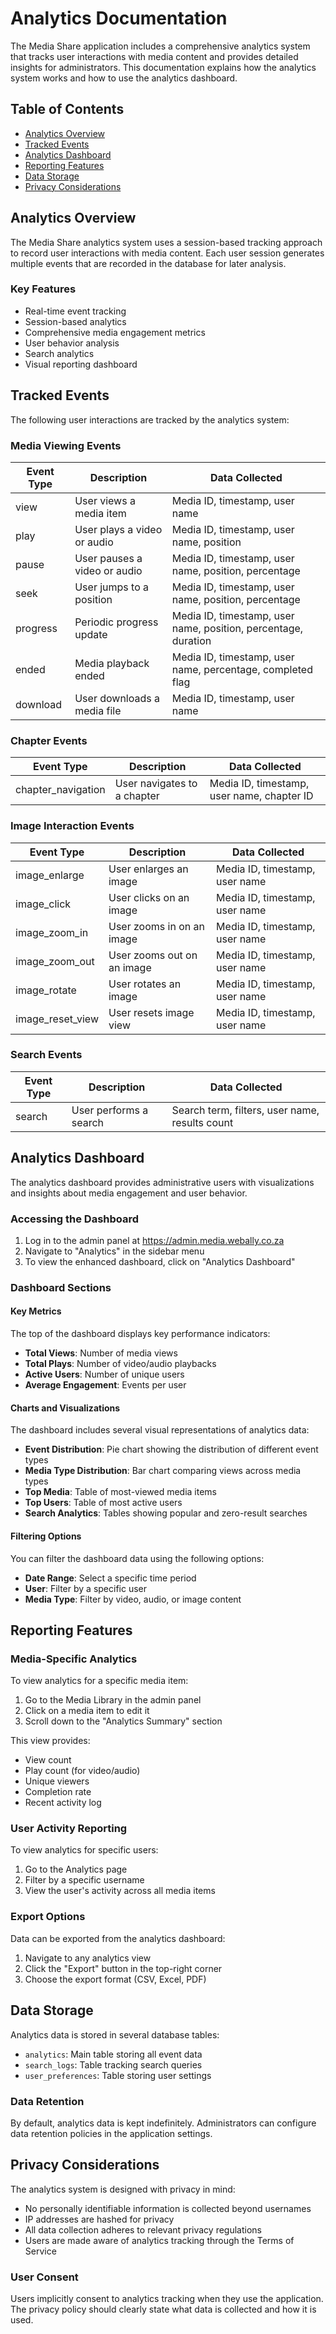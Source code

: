 # Analytics Documentation

The Media Share application includes a comprehensive analytics system that tracks user interactions with media content and provides detailed insights for administrators. This documentation explains how the analytics system works and how to use the analytics dashboard.

## Table of Contents

- [Analytics Overview](#analytics-overview)
- [Tracked Events](#tracked-events)
- [Analytics Dashboard](#analytics-dashboard)
- [Reporting Features](#reporting-features)
- [Data Storage](#data-storage)
- [Privacy Considerations](#privacy-considerations)

## Analytics Overview

The Media Share analytics system uses a session-based tracking approach to record user interactions with media content. Each user session generates multiple events that are recorded in the database for later analysis.

### Key Features

- Real-time event tracking
- Session-based analytics
- Comprehensive media engagement metrics
- User behavior analysis
- Search analytics
- Visual reporting dashboard

## Tracked Events

The following user interactions are tracked by the analytics system:

### Media Viewing Events

| Event Type | Description | Data Collected |
|------------|-------------|----------------|
| view | User views a media item | Media ID, timestamp, user name |
| play | User plays a video or audio | Media ID, timestamp, user name, position |
| pause | User pauses a video or audio | Media ID, timestamp, user name, position, percentage |
| seek | User jumps to a position | Media ID, timestamp, user name, position, percentage |
| progress | Periodic progress update | Media ID, timestamp, user name, position, percentage, duration |
| ended | Media playback ended | Media ID, timestamp, user name, percentage, completed flag |
| download | User downloads a media file | Media ID, timestamp, user name |

### Chapter Events

| Event Type | Description | Data Collected |
|------------|-------------|----------------|
| chapter_navigation | User navigates to a chapter | Media ID, timestamp, user name, chapter ID |

### Image Interaction Events

| Event Type | Description | Data Collected |
|------------|-------------|----------------|
| image_enlarge | User enlarges an image | Media ID, timestamp, user name |
| image_click | User clicks on an image | Media ID, timestamp, user name |
| image_zoom_in | User zooms in on an image | Media ID, timestamp, user name |
| image_zoom_out | User zooms out on an image | Media ID, timestamp, user name |
| image_rotate | User rotates an image | Media ID, timestamp, user name |
| image_reset_view | User resets image view | Media ID, timestamp, user name |

### Search Events

| Event Type | Description | Data Collected |
|------------|-------------|----------------|
| search | User performs a search | Search term, filters, user name, results count |

## Analytics Dashboard

The analytics dashboard provides administrative users with visualizations and insights about media engagement and user behavior.

### Accessing the Dashboard

1. Log in to the admin panel at https://admin.media.webally.co.za
2. Navigate to "Analytics" in the sidebar menu
3. To view the enhanced dashboard, click on "Analytics Dashboard"

### Dashboard Sections

#### Key Metrics

The top of the dashboard displays key performance indicators:

- **Total Views**: Number of media views
- **Total Plays**: Number of video/audio playbacks
- **Active Users**: Number of unique users
- **Average Engagement**: Events per user

#### Charts and Visualizations

The dashboard includes several visual representations of analytics data:

- **Event Distribution**: Pie chart showing the distribution of different event types
- **Media Type Distribution**: Bar chart comparing views across media types
- **Top Media**: Table of most-viewed media items
- **Top Users**: Table of most active users
- **Search Analytics**: Tables showing popular and zero-result searches

#### Filtering Options

You can filter the dashboard data using the following options:

- **Date Range**: Select a specific time period
- **User**: Filter by a specific user
- **Media Type**: Filter by video, audio, or image content

## Reporting Features

### Media-Specific Analytics

To view analytics for a specific media item:

1. Go to the Media Library in the admin panel
2. Click on a media item to edit it
3. Scroll down to the "Analytics Summary" section

This view provides:
- View count
- Play count (for video/audio)
- Unique viewers
- Completion rate
- Recent activity log

### User Activity Reporting

To view analytics for specific users:

1. Go to the Analytics page
2. Filter by a specific username
3. View the user's activity across all media items

### Export Options

Data can be exported from the analytics dashboard:

1. Navigate to any analytics view
2. Click the "Export" button in the top-right corner
3. Choose the export format (CSV, Excel, PDF)

## Data Storage

Analytics data is stored in several database tables:

- `analytics`: Main table storing all event data
- `search_logs`: Table tracking search queries
- `user_preferences`: Table storing user settings

### Data Retention

By default, analytics data is kept indefinitely. Administrators can configure data retention policies in the application settings.

## Privacy Considerations

The analytics system is designed with privacy in mind:

- No personally identifiable information is collected beyond usernames
- IP addresses are hashed for privacy
- All data collection adheres to relevant privacy regulations
- Users are made aware of analytics tracking through the Terms of Service

### User Consent

Users implicitly consent to analytics tracking when they use the application. The privacy policy should clearly state what data is collected and how it is used.